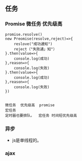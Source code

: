## 任务

### Promise 微任务 优先级高
```
promise.resolve()
new Preomise(resolve,reject)=>{
    reslove("成功通知")
    reject（"失败通」知"）
}.then(value=>{
    console.log(成功)
},reason=>{
    console.log(失败)
}.then(value=>{
    console.log(成功)
},reason=>{
    console.log(失败)
})


微任务  优先级高  promise
宏任务
定时器也要排队。  宏任务 时间短优先级高
```

### 异步
* js是单线程的。


### ajax